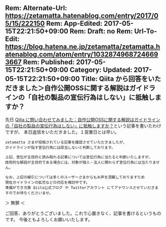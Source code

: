 Rem: Alternate-Url: https://zetamatta.hatenablog.com/entry/2017/05/15/222150
Rem: App-Edited: 2017-05-15T22:21:50+09:00
Rem: Draft: no
Rem: Url-To-Edit: https://blog.hatena.ne.jp/zetamatta/zetamatta.hatenablog.com/atom/entry/10328749687246693667
Rem: Published: 2017-05-15T22:21:50+09:00
Category:
Updated: 2017-05-15T22:21:50+09:00
Title: Qiita から回答をいただきました＞自作公開OSSに関する解説はガイドラインの「自社の製品の宣伝行為はしない」に抵触しますか？
---
先日 [Qiita に問い合わせてみました：自作公開OSSに関する解説はガイドラインの「自社の製品の宣伝行為はしない」に抵触しますか？](http://zetamatta.hatenablog.com/entry/2017/05/13/210948)という記事を書いたわけですが、
本日返信をいただきました。１営業日とは早い。

```
zetamatta さまが投稿されている記事を確認させていただきましたが、
ガイドラインが指す宣伝行為には該当しないと判断しております。

上記、宣伝が主目的と読み取れる記事については宣伝行為に当たると判断いたしますが、
技術的な解説が主目的である場合には、対象が個人・法人に関わらず宣伝行為には当たりません。

なお、上記の線引については多くのユーザーさまからもお声を頂戴しておりますため
現在ガイドラインの拡充などの対応を検討中です。
準備ができ次第 Qiita公式ブログ や Twitterアカウント にてアナウンスさせていだきますのでお待ちくださいませ。
```

＞ 無罪 ＜

ご回答、ありがとうございました。これで心置きなく、記事を書けるというものです。
今後ともよろしくお願いいたします。